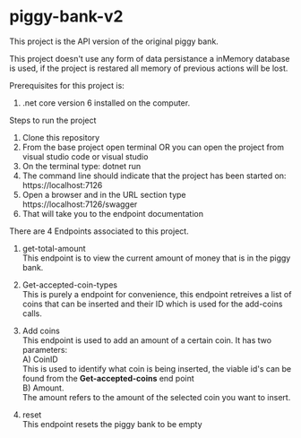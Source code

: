 # piggy-bank-v2

This project is the API version of the original piggy bank.

This project doesn't use any form of data persistance a inMemory database is used, if the project is restared all memory of previous actions will be lost.

Prerequisites for this project is:
  1) .net core version 6 installed on the computer.

Steps to run the project
  1) Clone this repository
  2) From the base project open terminal OR you can open the project from visual studio code or visual studio
  3) On the terminal type: dotnet run
  4) The command line should indicate that the project has been started on: https://localhost:7126
  5) Open a browser and in the URL section type https://localhost:7126/swagger
  6) That will take you to the endpoint documentation

There are 4 Endpoints associated to this project.

1) get-total-amount<br>
  This endpoint is to view the current amount of money that is in the piggy bank.

2) Get-accepted-coin-types<br>
 This is purely a endpoint for convenience, this endpoint retreives a list of coins that can be inserted and their ID which is used for the add-coins calls.
 
3) Add coins<br>
  This endpoint is used to add an amount of a certain coin. 
  It has two parameters: <br>
  A) CoinID<br>
    This is used to identify what coin is being inserted, the viable id's can be found from the <b>Get-accepted-coins</b> end point<br>
  B) Amount.<br>
  The amount refers to the amount of the selected coin you want to insert. 
  
4) reset<br>
This endpoint resets the piggy bank to be empty

